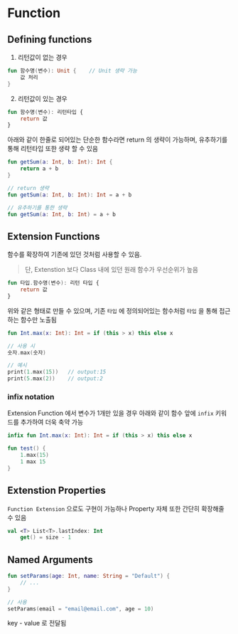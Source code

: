 # Function

## Defining functions

1. 리턴값이 없는 경우

```kotlin
fun 함수명(변수): Unit {    // Unit 생략 가능
    값 처리
}
```

2. 리턴값이 있는 경우

```kotlin
fun 함수명(변수): 리턴타입 {
    return 값
}
```

아래와 같이 한줄로 되어있는 단순한 함수라면 return 의 생략이 가능하며, 유추하기를 통해 리턴타입 또한 생략 할 수 있음

```kotlin
fun getSum(a: Int, b: Int): Int {
    return a + b
}

// return 생략
fun getSum(a: Int, b: Int): Int = a + b

// 유추하기를 통한 생략
fun getSum(a: Int, b: Int) = a + b
```

## Extension Functions

함수를 확장하여 기존에 있던 것처럼 사용할 수 있음.

> 단, Extenstion 보다 Class 내에 있던 원래 함수가 우선순위가 높음

```kotlin
fun 타입.함수명(변수): 리턴 타입 {
    return 값
}
```

위와 같은 형태로 만들 수 있으며, 기존 `타입` 에 정의되어있는 함수처럼 `타입` 을 통해 접근하는 함수만 노출됨

```kotlin
fun Int.max(x: Int): Int = if (this > x) this else x

// 사용 시
숫자.max(숫자)

// 예시
print(1.max(15))   // output:15
print(5.max(2))    // output:2
```

### infix notation

Extension Function 에서 변수가 1개만 있을 경우 아래와 같이 함수 앞에 `infix` 키워드를 추가하여 더욱 축약 가능

```kotlin
infix fun Int.max(x: Int): Int = if (this > x) this else x

fun test() {
    1.max(15)
    1 max 15
}
```

## Extenstion Properties

`Function Extension` 으로도 구현이 가능하나 Property 자체 또한 간단히 확장해줄 수 있음

```kotlin
val <T> List<T>.lastIndex: Int
    get() = size - 1
```

## Named Arguments

```kotlin
fun setParams(age: Int, name: String = "Default") {
    // ...
}

// 사용
setParams(email = "email@email.com", age = 10)
```

key - value 로 전달됨
